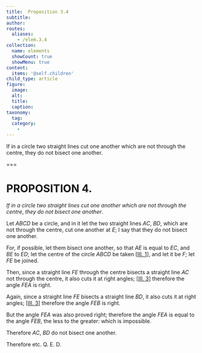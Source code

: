 ```yaml
---
title:  Proposition 3.4
subtitle: 
author:
routes:
  aliases:
    - /elem.3.4
collection:
  name: elements
  showCount: true
  showMenu: true
content:
  items: '@self.children'
child_type: article
figure:
  image:
  alt:
  title:
  caption:
taxonomy:
  tag:
  category:
    - 
---
```


<p><emph>If in a circle two straight lines cut one another which are not through the centre</emph>, <emph>they do not bisect one another</emph>. </p>

===

<h1>PROPOSITION 4.</h1>
<p><em>If in a circle two straight lines cut one another which are not through the centre</em>, <em>they do not bisect one another</em>. </p>

<p>Let <em>ABCD</em> be a circle, and in it let the two straight lines <em>AC</em>, <em>BD</em>, which are not through the centre, cut one another at <em>E</em>;  I say that they do not bisect one another. </p>

<p>For, if possible, let them bisect one another, so that <em>AE</em> is equal to <em>EC</em>, and <em>BE</em> to <em>ED</em>; let the centre of the circle <em>ABCD</em> be taken [<a href="/elem.3.1">III. 1</a>], and let it be <em>F</em>; let <em>FE</em> be joined. </p>

<p>Then, since a straight line <em>FE</em> through the centre bisects a straight line <em>AC</em> not through the centre, <span class="center">it also cuts it at right angles; [<a href="/elem.3.3">III. 3</a>] therefore the angle <em>FEA</em> is right.</span>
      </p>

<p>Again, since a straight line <em>FE</em> bisects a straight line <em>BD</em>, <span class="center">it also cuts it at right angles; [<a href="/elem.3.3">III. 3</a>] therefore the angle <em>FEB</em> is right.</span>
       <pb n="12"/></p>

<p>But the angle <em>FEA</em> was also proved right; <span class="center">therefore the angle <em>FEA</em> is equal to the angle <em>FEB</em>, the less to the greater: which is impossible.</span>
      </p>

<p>Therefore <em>AC</em>, <em>BD</em> do not bisect one another. </p>

<p>Therefore etc. Q. E. D.</p>
